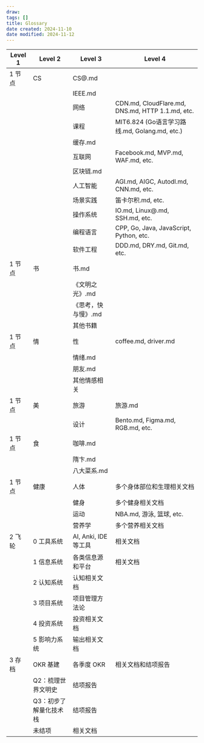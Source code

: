 ```yaml
---
draw:
tags: []
title: Glossary
date created: 2024-11-10
date modified: 2024-11-12
---
```


| Level 1 | Level 2 | Level 3 | Level 4 |
|---------|---------|---------|---------|
| 1 节点 | CS | CS@.md | |
| | | IEEE.md | |
| | | 网络 | CDN.md, CloudFlare.md, DNS.md, HTTP 1.1.md, etc. |
| | | 课程 | MIT6.824 (Go语言学习路线.md, Golang.md, etc.) |
| | | 缓存.md | |
| | | 互联网 | Facebook.md, MVP.md, WAF.md, etc. |
| | | 区块链.md | |
| | | 人工智能 | AGI.md, AIGC, Autodl.md, CNN.md, etc. |
| | | 场景实践 | 笛卡尔积.md, etc. |
| | | 操作系统 | IO.md, Linux@.md, SSH.md, etc. |
| | | 编程语言 | CPP, Go, Java, JavaScript, Python, etc. |
| | | 软件工程 | DDD.md, DRY.md, Git.md, etc. |
| 1 节点 | 书 | 书.md | |
| | |《文明之光》.md | |
| | |《思考，快与慢》.md | |
| | | 其他书籍 | |
| 1 节点 | 情 | 性 | coffee.md, driver.md |
| | | 情绪.md | |
| | | 朋友.md | |
| | | 其他情感相关 | |
| 1 节点 | 美 | 旅游 | 旅游.md |
| | | 设计 | Bento.md, Figma.md, RGB.md, etc. |
| 1 节点 | 食 | 咖啡.md | |
| | | 隋卞.md | |
| | | 八大菜系.md | |
| 1 节点 | 健康 | 人体 | 多个身体部位和生理相关文档 |
| | | 健身 | 多个健身相关文档 |
| | | 运动 | NBA.md, 游泳, 篮球, etc. |
| | | 营养学 | 多个营养相关文档 |
| 2 飞轮 | 0 工具系统 | AI, Anki, IDE等工具 | 相关文档 |
| | 1 信息系统 | 各类信息源和平台 | 相关文档 |
| | 2 认知系统 | 认知相关文档 | |
| | 3 项目系统 | 项目管理方法论 | |
| | 4 投资系统 | 投资相关文档 | |
| | 5 影响力系统 | 输出相关文档 | |
| 3 存档 | OKR 基建 | 各季度 OKR | 相关文档和结项报告 |
| | Q2：梳理世界文明史 | 结项报告 | |
| | Q3：初步了解量化技术栈 | 结项报告 | |
| | 未结项 | 相关文档 | |

